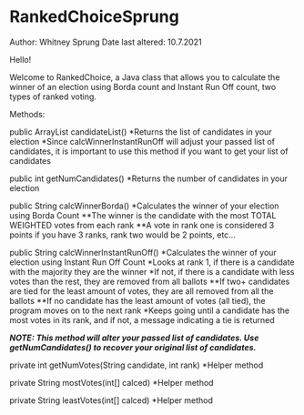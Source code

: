 # RankedChoiceSprung

Author: Whitney Sprung
Date last altered: 10.7.2021

Hello!

Welcome to RankedChoice, a Java class that allows you to calculate the winner of an election using Borda count and Instant Run Off count, two types of ranked voting.

Methods:

public ArrayList<String> candidateList()
 *Returns the list of candidates in your election
 *Since calcWinnerInstantRunOff will adjust your passed list of candidates, it is important to use this method if you want to get your list of candidates

public int getNumCandidates()
 *Returns the number of candidates in your election

public String calcWinnerBorda()
 *Calculates the winner of your election using Borda Count
   **The winner is the candidate with the most TOTAL WEIGHTED votes from each rank
   **A vote in rank one is considered 3 points if you have 3 ranks, rank two would be 2 points, etc...

public String calcWinnerInstantRunOff()
 *Calculates the winner of your election using Instant Run Off Count
   *Looks at rank 1, if there is a candidate with the majority they are the winner
   *If not, if there is a candidate with less votes than the rest, they are removed from all ballots
	**If two+ candidates are tied for the least amount of votes, they are all removed from all the ballots
	**If no candidate has the least amount of votes (all tied), the program moves on to the next rank
 *Keeps going until a candidate has the most votes in its rank, and if not, a message indicating a tie is returned

 *****NOTE: This method will alter your passed list of candidates. Use getNumCandidates() to recover your original list of candidates.*****

private int getNumVotes(String candidate, int rank)
 *Helper method

private String mostVotes(int[] calced)
 *Helper method

private String leastVotes(int[] calced)
 *Helper method
